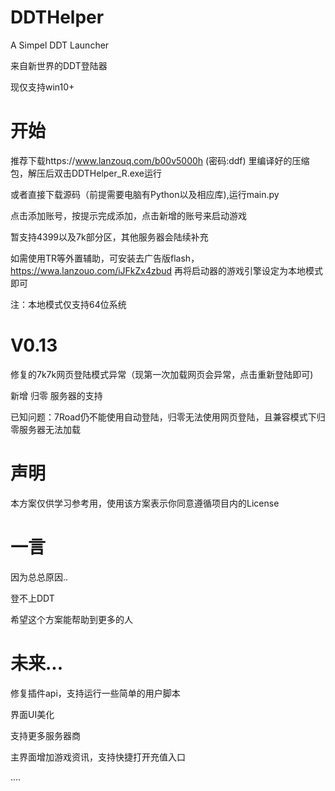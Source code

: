 # DDTHelper
A Simpel DDT Launcher

来自新世界的DDT登陆器

现仅支持win10+
# 开始
推荐下载https://www.lanzouq.com/b00v5000h
(密码:ddf)
里编译好的压缩包，解压后双击DDTHelper_R.exe运行

或者直接下载源码（前提需要电脑有Python以及相应库),运行main.py

点击添加账号，按提示完成添加，点击新增的账号来启动游戏

暂支持4399以及7k部分区，其他服务器会陆续补充

如需使用TR等外置辅助，可安装去广告版flash，https://wwa.lanzouo.com/iJFkZx4zbud
再将启动器的游戏引擎设定为本地模式即可

注：本地模式仅支持64位系统

# V0.13
修复的7k7k网页登陆模式异常（现第一次加载网页会异常，点击重新登陆即可)

新增 归零 服务器的支持

已知问题：7Road仍不能使用自动登陆，归零无法使用网页登陆，且兼容模式下归零服务器无法加载

# 声明
本方案仅供学习参考用，使用该方案表示你同意遵循项目内的License


# 一言

因为总总原因..

登不上DDT

希望这个方案能帮助到更多的人

# 未来...

修复插件api，支持运行一些简单的用户脚本

界面UI美化

支持更多服务器商

主界面增加游戏资讯，支持快捷打开充值入口

....

